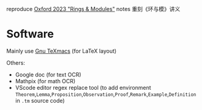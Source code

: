reproduce [Oxford 2023 "Rings &amp; Modules"](https://courses.maths.ox.ac.uk/pluginfile.php/37186/mod_resource/content/2/ringspartI.pdf) notes 重刻《环与模》讲义

# Software
Mainly use [Gnu TeXmacs](texmacs.org/) (for LaTeX layout)

Others:
* Google doc (for text OCR)
* Mathpix (for math OCR)
* VScode editor regex replace tool (to add environment `Theorem`,`Lemma`,`Proposition`,`Observation`,`Proof`,`Remark`,`Example`,`Definition` in `.tm` source code)
